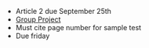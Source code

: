 - Article 2 due September 25th 
- [Group Project](/Micro-Economics/Group-Project)
- Must cite page number for sample test
- Due friday